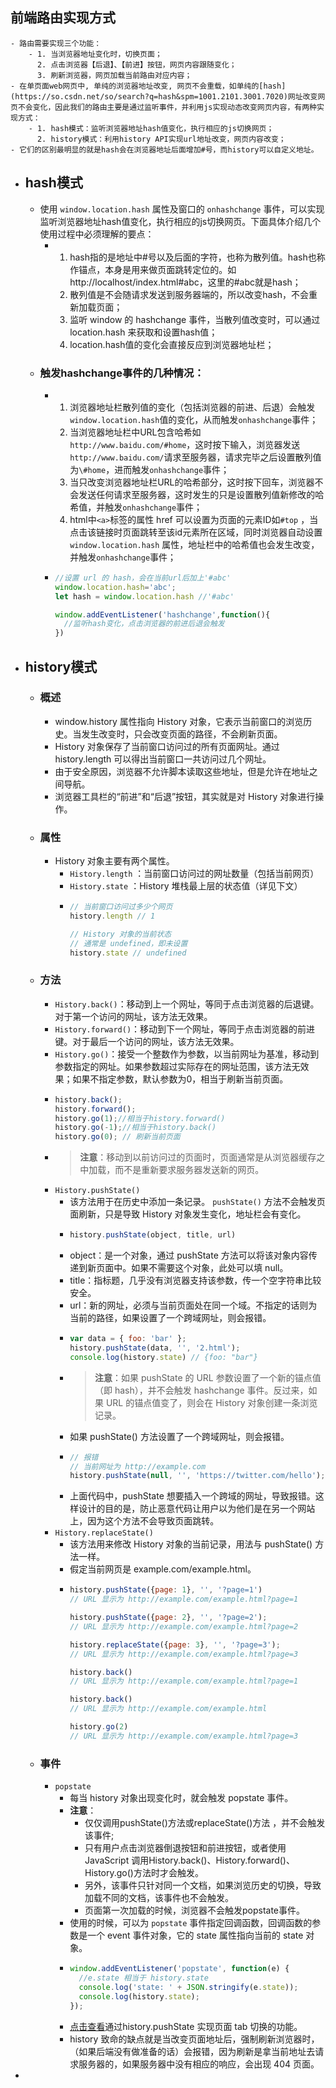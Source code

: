 ## 前端路由实现方式
	- 路由需要实现三个功能：
		- 1. 当浏览器地址变化时，切换页面；
		  2. 点击浏览器【后退】、【前进】按钮，网页内容跟随变化；
		  3. 刷新浏览器，网页加载当前路由对应内容；
	- 在单页面web网页中, 单纯的浏览器地址改变, 网页不会重载，如单纯的[hash](https://so.csdn.net/so/search?q=hash&spm=1001.2101.3001.7020)网址改变网页不会变化，因此我们的路由主要是通过监听事件，并利用js实现动态改变网页内容，有两种实现方式：
		- 1. hash模式：监听浏览器地址hash值变化，执行相应的js切换网页；
		  2. history模式：利用history API实现url地址改变，网页内容改变；
	- 它们的区别最明显的就是hash会在浏览器地址后面增加#号，而history可以自定义地址。
- ## hash模式
	- 使用 `window.location.hash` 属性及窗口的 `onhashchange` 事件，可以实现监听浏览器地址hash值变化，执行相应的js切换网页。下面具体介绍几个使用过程中必须理解的要点：
		- 1. hash指的是地址中#号以及后面的字符，也称为散列值。hash也称作锚点，本身是用来做页面跳转定位的。如http://localhost/index.html#abc，这里的#abc就是hash；
		  2. 散列值是不会随请求发送到服务器端的，所以改变hash，不会重新加载页面；
		  3. 监听 window 的 hashchange 事件，当散列值改变时，可以通过 location.hash 来获取和设置hash值；
		  4. location.hash值的变化会直接反应到浏览器地址栏；
	- ### 触发hashchange事件的几种情况：
		- 1. 浏览器地址栏散列值的变化（包括浏览器的前进、后退）会触发`window.location.hash`值的变化，从而触发`onhashchange`事件；
		  2. 当浏览器地址栏中URL包含哈希如`http://www.baidu.com/#home`，这时按下输入，浏览器发送`http://www.baidu.com/`请求至服务器，请求完毕之后设置散列值为`\#home`，进而触发`onhashchange`事件；
		  3. 当只改变浏览器地址栏URL的哈希部分，这时按下回车，浏览器不会发送任何请求至服务器，这时发生的只是设置散列值新修改的哈希值，并触发`onhashchange`事件；
		  4. html中`<a>`标签的属性 href 可以设置为页面的元素ID如`#top` ，当点击该链接时页面跳转至该id元素所在区域，同时浏览器自动设置`window.location.hash`  属性，地址栏中的哈希值也会发生改变，并触发`onhashchange`事件；
		- ```js
		  //设置 url 的 hash，会在当前url后加上'#abc'
		  window.location.hash='abc';
		  let hash = window.location.hash //'#abc'
		  
		  window.addEventListener('hashchange',function(){
		  	//监听hash变化，点击浏览器的前进后退会触发
		  })
		  ```
- ## history模式
	- ### 概述
		- window.history 属性指向 History 对象，它表示当前窗口的浏览历史。当发生改变时，只会改变页面的路径，不会刷新页面。
		- History 对象保存了当前窗口访问过的所有页面网址。通过 history.length 可以得出当前窗口一共访问过几个网址。
		- 由于安全原因，浏览器不允许脚本读取这些地址，但是允许在地址之间导航。
		- 浏览器工具栏的“前进”和“后退”按钮，其实就是对 History 对象进行操作。
	- ### 属性
		- History 对象主要有两个属性。
			- `History.length` ：当前窗口访问过的网址数量（包括当前网页）
			- `History.state` ：History 堆栈最上层的状态值（详见下文）
			- ```js
			  // 当前窗口访问过多少个网页
			  history.length // 1
			  
			  // History 对象的当前状态
			  // 通常是 undefined，即未设置
			  history.state // undefined
			  ```
	- ### 方法
		- `History.back()`：移动到上一个网址，等同于点击浏览器的后退键。对于第一个访问的网址，该方法无效果。
		- `History.forward()`：移动到下一个网址，等同于点击浏览器的前进键。对于最后一个访问的网址，该方法无效果。
		- `History.go()`：接受一个整数作为参数，以当前网址为基准，移动到参数指定的网址。如果参数超过实际存在的网址范围，该方法无效果；如果不指定参数，默认参数为0，相当于刷新当前页面。
		- ```js
		  history.back();
		  history.forward();
		  history.go(1);//相当于history.forward()
		  history.go(-1);//相当于history.back()
		  history.go(0); // 刷新当前页面
		  ```
		- > **注意**：移动到以前访问过的页面时，页面通常是从浏览器缓存之中加载，而不是重新要求服务器发送新的网页。
		- `History.pushState()`
			- 该方法用于在历史中添加一条记录。 `pushState()` 方法不会触发页面刷新，只是导致 History 对象发生变化，地址栏会有变化。
			- ```js
			  history.pushState(object, title, url)
			  ```
			- object：是一个对象，通过 pushState 方法可以将该对象内容传递到新页面中。如果不需要这个对象，此处可以填 null。
			- title：指标题，几乎没有浏览器支持该参数，传一个空字符串比较安全。
			- url：新的网址，必须与当前页面处在同一个域。不指定的话则为当前的路径，如果设置了一个跨域网址，则会报错。
			- ```js
			  var data = { foo: 'bar' };
			  history.pushState(data, '', '2.html');
			  console.log(history.state) // {foo: "bar"}
			  ```
			- > **注意**：如果 pushState 的 URL 参数设置了一个新的锚点值（即 hash），并不会触发 hashchange 事件。反过来，如果 URL 的锚点值变了，则会在 History 对象创建一条浏览记录。
			- 如果 pushState() 方法设置了一个跨域网址，则会报错。
			- ```js
			  // 报错
			  // 当前网址为 http://example.com
			  history.pushState(null, '', 'https://twitter.com/hello');
			  ```
			- 上面代码中，pushState 想要插入一个跨域的网址，导致报错。这样设计的目的是，防止恶意代码让用户以为他们是在另一个网站上，因为这个方法不会导致页面跳转。
		- `History.replaceState()`
			- 该方法用来修改 History 对象的当前记录，用法与 pushState() 方法一样。
			- 假定当前网页是 example.com/example.html。
			- ```js
			  history.pushState({page: 1}, '', '?page=1')
			  // URL 显示为 http://example.com/example.html?page=1
			  
			  history.pushState({page: 2}, '', '?page=2');
			  // URL 显示为 http://example.com/example.html?page=2
			  
			  history.replaceState({page: 3}, '', '?page=3');
			  // URL 显示为 http://example.com/example.html?page=3
			  
			  history.back()
			  // URL 显示为 http://example.com/example.html?page=1
			  
			  history.back()
			  // URL 显示为 http://example.com/example.html
			  
			  history.go(2)
			  // URL 显示为 http://example.com/example.html?page=3
			  ```
	- ### 事件
		- `popstate `
			- 每当 history 对象出现变化时，就会触发 popstate 事件。
			- **注意**：
				- 仅仅调用pushState()方法或replaceState()方法 ，并不会触发该事件;
				- 只有用户点击浏览器倒退按钮和前进按钮，或者使用 JavaScript 调用History.back()、History.forward()、History.go()方法时才会触发。
				- 另外，该事件只针对同一个文档，如果浏览历史的切换，导致加载不同的文档，该事件也不会触发。
				- 页面第一次加载的时候，浏览器不会触发popstate事件。
			- 使用的时候，可以为 `popstate` 事件指定回调函数，回调函数的参数是一个 event 事件对象，它的 state 属性指向当前的 state 对象。
			- ```js
			  window.addEventListener('popstate', function(e) {
			  	//e.state 相当于 history.state
			  	console.log('state: ' + JSON.stringify(e.state));
			  	console.log(history.state);
			  });
			  ```
			- [点击查看](https://blog.csdn.net/Charissa2017/article/details/103841476)通过history.pushState 实现页面 tab 切换的功能。
			- history 致命的缺点就是当改变页面地址后，强制刷新浏览器时，（如果后端没有做准备的话）会报错，因为刷新是拿当前地址去请求服务器的，如果服务器中没有相应的响应，会出现 404 页面。
-